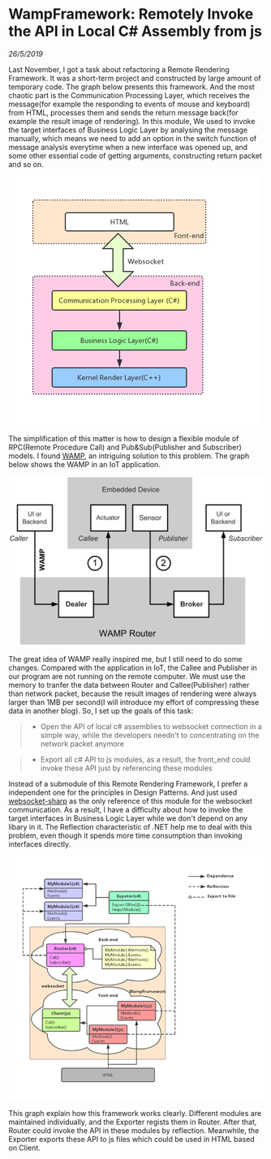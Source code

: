 # WampFramework: Remotely Invoke the API in Local C# Assembly from js
*26/5/2019*

Last November, I got a task about refactoring a Remote Rendering Framework. It was a short-term project and constructed by large amount of temporary code. The graph below presents this framework. And the most chaotic part is the Communication Processing Layer, which receives the message(for example the responding to events of mouse and keyboard) from HTML, processes them and sends the return message back(for example the result image of rendering). In this module, We used to invoke the target interfaces of Business Logic Layer by analysing the message manually, which means we need to add an option in the switch function of message analysis everytime when a new interface was opened up, and some other essential code of getting arguments, constructing return packet and so on.

![Remote_Rendering_Framework](blogs/wamppic/Remote_Rendering_Framework.png)

The simplification of this matter is how to design a flexible module of RPC(Remote Procedure Call) and Pub&Sub(Publisher and Subscriber) models. I found [WAMP](https://wamp-proto.org), an intriguing solution to this problem. The graph below shows the WAMP in an IoT application.

![WAMP_in_an_IoT_application](blogs/wamppic/WAMP_in_an_IoT_application.svg)

The great idea of WAMP really inspired me, but I still need to do some changes. Compared with the application in IoT, the Callee and Publisher in our program are not running on the remote computer. We must use the memory to tranfer the data between Router and Callee(Publisher) rather than network packet, because the result images of rendering were always larger than 1MB per second(I will introduce my effort of compressing these data in another blog). So, I set up the goals of this task:

>* Open the API of local c# assemblies to websocket connection in a simple way, while the developers needn't to concentrating on the network packet anymore

>* Export all c# API to js modules, as a result, the front_end could invoke these API just by referencing these modules

Instead of a submodule of this Remote Rendering Framework, I prefer a independent one for the principles in Design Patterns. And just used [websocket-sharp](https://github.com/sta/websocket-sharp) as the only reference of this module for the websocket communication. As a result, I have a difficulty about how to invoke the target interfaces in Business Logic Layer while we don't depend on any libary in it. The Reflection characteristic of .NET help me to deal with this problem, even though it spends more time consumption than invoking interfaces directly. 

![WAMPFramework](blogs/wamppic/WAMPFramework.png)

This graph explain how this framework works clearly. Different modules are maintained individually, and the Exporter regists them in Router. After that, Router could invoke the API in these modules by reflection. Meanwhile, the Exporter exports these API to js files which could be used in HTML based on Client.